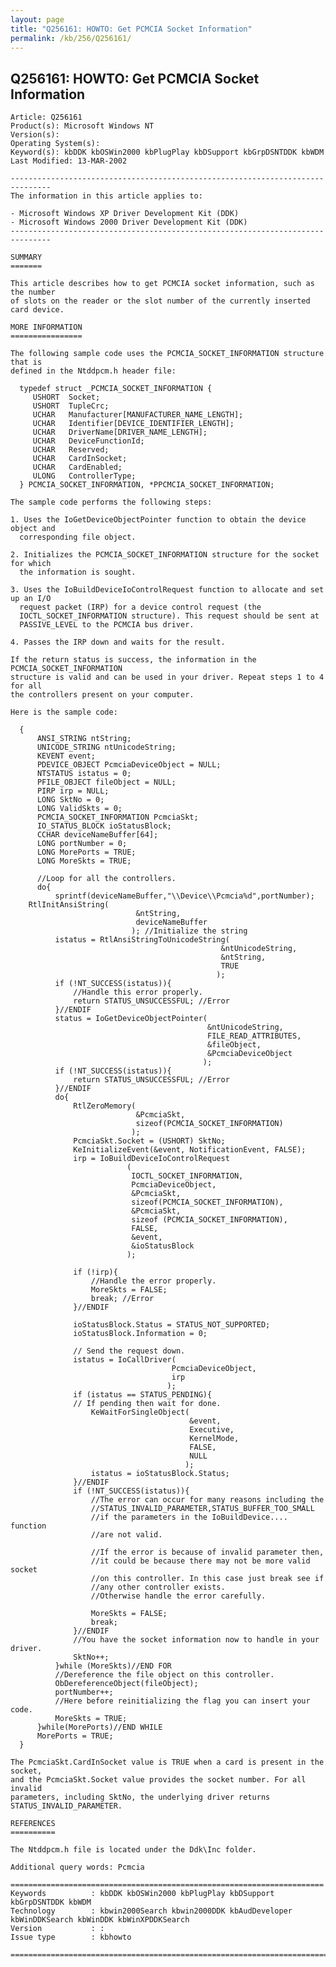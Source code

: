 ```yaml
---
layout: page
title: "Q256161: HOWTO: Get PCMCIA Socket Information"
permalink: /kb/256/Q256161/
---
```


## Q256161: HOWTO: Get PCMCIA Socket Information

	Article: Q256161
	Product(s): Microsoft Windows NT
	Version(s): 
	Operating System(s): 
	Keyword(s): kbDDK kbOSWin2000 kbPlugPlay kbDSupport kbGrpDSNTDDK kbWDM
	Last Modified: 13-MAR-2002
	
	-------------------------------------------------------------------------------
	The information in this article applies to:
	
	- Microsoft Windows XP Driver Development Kit (DDK) 
	- Microsoft Windows 2000 Driver Development Kit (DDK) 
	-------------------------------------------------------------------------------
	
	SUMMARY
	=======
	
	This article describes how to get PCMCIA socket information, such as the number
	of slots on the reader or the slot number of the currently inserted card device.
	
	MORE INFORMATION
	================
	
	The following sample code uses the PCMCIA_SOCKET_INFORMATION structure that is
	defined in the Ntddpcm.h header file:
	
	  typedef struct _PCMCIA_SOCKET_INFORMATION {
	     USHORT  Socket;
	     USHORT  TupleCrc;
	     UCHAR   Manufacturer[MANUFACTURER_NAME_LENGTH];
	     UCHAR   Identifier[DEVICE_IDENTIFIER_LENGTH];
	     UCHAR   DriverName[DRIVER_NAME_LENGTH];
	     UCHAR   DeviceFunctionId;
	     UCHAR   Reserved;
	     UCHAR   CardInSocket;
	     UCHAR   CardEnabled;
	     ULONG   ControllerType;
	  } PCMCIA_SOCKET_INFORMATION, *PPCMCIA_SOCKET_INFORMATION;
	
	The sample code performs the following steps:
	
	1. Uses the IoGetDeviceObjectPointer function to obtain the device object and
	  corresponding file object.
	
	2. Initializes the PCMCIA_SOCKET_INFORMATION structure for the socket for which
	  the information is sought.
	
	3. Uses the IoBuildDeviceIoControlRequest function to allocate and set up an I/O
	  request packet (IRP) for a device control request (the
	  IOCTL_SOCKET_INFORMATION structure). This request should be sent at
	  PASSIVE_LEVEL to the PCMCIA bus driver.
	
	4. Passes the IRP down and waits for the result.
	
	If the return status is success, the information in the PCMCIA_SOCKET_INFORMATION
	structure is valid and can be used in your driver. Repeat steps 1 to 4 for all
	the controllers present on your computer.
	
	Here is the sample code:
	
	  {
	      ANSI_STRING ntString;
	      UNICODE_STRING ntUnicodeString;
	      KEVENT event;
	      PDEVICE_OBJECT PcmciaDeviceObject = NULL;
	      NTSTATUS istatus = 0;
	      PFILE_OBJECT fileObject = NULL;
	      PIRP irp = NULL;
	      LONG SktNo = 0;
	      LONG ValidSkts = 0;
	      PCMCIA_SOCKET_INFORMATION PcmciaSkt;
	      IO_STATUS_BLOCK ioStatusBlock;
	      CCHAR deviceNameBuffer[64];
	      LONG portNumber = 0;
	      LONG MorePorts = TRUE;
	      LONG MoreSkts = TRUE;
	
	      //Loop for all the controllers.
	      do{
	          sprintf(deviceNameBuffer,"\\Device\\Pcmcia%d",portNumber);
	  	RtlInitAnsiString(
	                            &ntString,
	                            deviceNameBuffer
	                           ); //Initialize the string
	          istatus = RtlAnsiStringToUnicodeString(
	                                               &ntUnicodeString,
	                                               &ntString,
	                                               TRUE
	                                              );
	          if (!NT_SUCCESS(istatus)){
	              //Handle this error properly.
	              return STATUS_UNSUCCESSFUL; //Error
	          }//ENDIF
	          status = IoGetDeviceObjectPointer(
	                                            &ntUnicodeString,
	                                            FILE_READ_ATTRIBUTES,
	                                            &fileObject,
	                                            &PcmciaDeviceObject
	                                           );
	          if (!NT_SUCCESS(istatus)){
	              return STATUS_UNSUCCESSFUL; //Error
	          }//ENDIF
	          do{
	              RtlZeroMemory(
	                            &PcmciaSkt,
	                            sizeof(PCMCIA_SOCKET_INFORMATION)
	                           );
	              PcmciaSkt.Socket = (USHORT) SktNo;
	              KeInitializeEvent(&event, NotificationEvent, FALSE);
	              irp = IoBuildDeviceIoControlRequest
	                          (
	                           IOCTL_SOCKET_INFORMATION,
	                           PcmciaDeviceObject,
	                           &PcmciaSkt,
	                           sizeof(PCMCIA_SOCKET_INFORMATION),
	                           &PcmciaSkt,
	                           sizeof (PCMCIA_SOCKET_INFORMATION),
	                           FALSE,
	                           &event,
	                           &ioStatusBlock
	                          );
	
	              if (!irp){
	                  //Handle the error properly.
	                  MoreSkts = FALSE;
	                  break; //Error
	              }//ENDIF
	
	              ioStatusBlock.Status = STATUS_NOT_SUPPORTED;
	              ioStatusBlock.Information = 0;
	
	              // Send the request down.
	              istatus = IoCallDriver(
	                                    PcmciaDeviceObject,
	                                    irp
	                                   );
	              if (istatus == STATUS_PENDING){
	              // If pending then wait for done.
	                  KeWaitForSingleObject(
	                                        &event,
	                                        Executive,
	                                        KernelMode,
	                                        FALSE,
	                                        NULL
	                                       );
	                  istatus = ioStatusBlock.Status;
	              }//ENDIF
	              if (!NT_SUCCESS(istatus)){
	                  //The error can occur for many reasons including the
	                  //STATUS_INVALID_PARAMETER,STATUS_BUFFER_TOO_SMALL 
	                  //if the parameters in the IoBuildDevice.... function
	                  //are not valid.
	
	                  //If the error is because of invalid parameter then, 
	                  //it could be because there may not be more valid socket 
	                  //on this controller. In this case just break see if 
	                  //any other controller exists.
	                  //Otherwise handle the error carefully.    
	
	                  MoreSkts = FALSE;
	                  break;
	              }//ENDIF
	              //You have the socket information now to handle in your driver.
	              SktNo++;
	          }while (MoreSkts)//END FOR
	          //Dereference the file object on this controller.
	          ObDereferenceObject(fileObject);
	          portNumber++;
	          //Here before reinitializing the flag you can insert your code.
	          MoreSkts = TRUE;
	      }while(MorePorts)//END WHILE
	      MorePorts = TRUE;
	  }
	
	The PcmciaSkt.CardInSocket value is TRUE when a card is present in the socket,
	and the PcmciaSkt.Socket value provides the socket number. For all invalid
	parameters, including SktNo, the underlying driver returns
	STATUS_INVALID_PARAMETER.
	
	REFERENCES
	==========
	
	The Ntddpcm.h file is located under the Ddk\Inc folder.
	
	Additional query words: Pcmcia
	
	======================================================================
	Keywords          : kbDDK kbOSWin2000 kbPlugPlay kbDSupport kbGrpDSNTDDK kbWDM 
	Technology        : kbwin2000Search kbwin2000DDK kbAudDeveloper kbWinDDKSearch kbWinDDK kbWinXPDDKSearch
	Version           : :
	Issue type        : kbhowto
	
	=============================================================================
	

